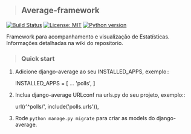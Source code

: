 >## Average-framework

[![Build Status](https://travis-ci.org/amigos-do-gesiel/average.svg?branch=development)](https://travis-ci.org/amigos-do-gesiel/average)
[![License: MIT](https://img.shields.io/badge/License-MIT-green.svg)](https://opensource.org/licenses/MIT)
[![Python version](https://img.shields.io/badge/python-3.5-orange.svg)](https://img.shields.io/badge/python-3.5-orange.svg)

Framework para acompanhamento e visualização de Estatísticas.
Informações detalhadas na wiki do repositorio.

>### Quick start

1. Adicione django-average ao seu INSTALLED_APPS, exemplo::

    INSTALLED_APPS = [
        ...
        'polls',
    ]

2. Inclua django-average URLconf na urls.py do seu projeto, exemplo::

    url(r'^polls/', include('polls.urls')),

3. Rode `python manage.py migrate` para criar as models do django-average.
